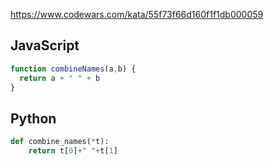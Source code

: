 https://www.codewars.com/kata/55f73f66d160f1f1db000059

## JavaScript
```js
function combineNames(a,b) {
  return a + " " + b
}
```

## Python
```python
def combine_names(*t):
    return t[0]+" "+t[1]
```